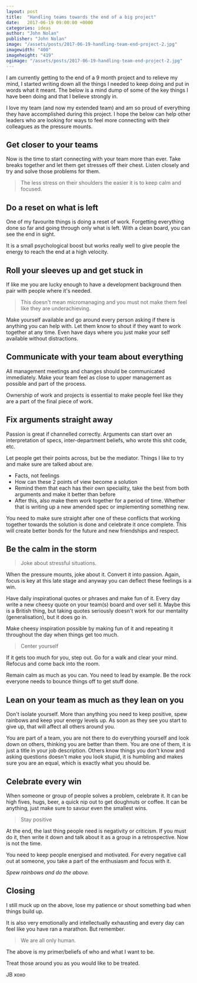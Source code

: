 ```yaml
---
layout: post
title:  "Handling teams towards the end of a big project"
date:   2017-06-19 09:00:00 +0000
categories: ideas
author: "John Nolan"
publisher: "John Nolan"
image: "/assets/posts/2017-06-19-handling-team-end-project-2.jpg"
imagewidth: "400"
imageheight: "419"
ogimage: "/assets/posts/2017-06-19-handling-team-end-project-2.jpg"
---
```


I am currently getting to the end of a 9 month project and to relieve
 my mind, I started writing down all the things I needed to keep doing
and put in words what it meant. The below is a mind dump of some of the
key things I have been doing and that I believe strongly in.

I love my team (and now my extended team) and am so proud of everything they
have accomplished during this project. I hope the below can help other
leaders who are looking for ways to feel more connecting with their
colleagues as the pressure mounts.

## Get closer to your teams
Now is the time to start connecting with your team more than ever. Take breaks together and let them get stresses off
their chest. Listen closely and try and solve those problems for them.

> The less stress on their shoulders the easier it is to keep calm and focused.

## Do a reset on what is left
One of my favourite things is doing a reset of work. Forgetting everything done so far and going through only what is
left. With a clean board, you can see the end in sight.

It is a small psychological boost but works really well to give people the energy to reach the end at a high velocity.

## Roll your sleeves up and get stuck in
If like me you are lucky enough to have a development background then pair with people where it's needed.

> This doesn't mean micromanaging and you must not make them feel like they are underachieving.

Make yourself available and go around every person asking if there is anything you can help with.
Let them know to shout if they want to work together at any time. Even have days where you
just make your self available without distractions.

## Communicate with your team about everything
All management meetings and changes should be communicated immediately. Make your team feel as close to upper
management as possible and part of the process.

Ownership of work and projects is essential to make people feel like they are a part of the final piece of work.

## Fix arguments straight away
Passion is great if channelled correctly. Arguments can start over an interpretation of specs, inter-department
 beliefs, who wrote this shit code, etc.

Let people get their points across, but be the mediator. Things I like to try and make sure are talked about are.

* Facts, not feelings
* How can these 2 points of view become a solution
* Remind them that each has their own speciality, take the best from both arguments and make it better than before
* After this, also make them work together for a period of time. Whether that is writing up a new amended spec or implementing
something new.

You need to make sure straight after one of these conflicts that working together towards the solution is done and
celebrate it once complete. This will create better bonds for the future and new friendships and respect.

## Be the calm in the storm

> Joke about stressful situations.

When the pressure mounts, joke about it. Convert it into passion. Again, focus is key at this late stage and anyway
you can deflect these feelings is a win.

Have daily inspirational quotes or phrases and make fun of it. Every day write a new cheesy quote on your team(s) board and over
sell it. Maybe this is a British thing, but taking quotes seriously doesn't work for our mentality (generalisation), but it does go in.

Make cheesy inspiration possible by making fun of it and repeating it throughout the day when things get too much.

> Center yourself

If it gets too much for you, step out. Go for a walk and clear your mind. Refocus and come back into the room.

Remain calm as much as you can. You need to lead by example. Be the rock everyone needs to bounce things off to get
stuff done.

## Lean on your team as much as they lean on you
Don't isolate yourself. More than anything you need to keep positive,
spew rainbows and keep your energy levels up.
As soon as they see you start to give up, that will affect all others around you.

You are part of a team, you are not there to do everything yourself and look down on others,
 thinking you are better than them. You are one of them, it is just a title in your
  job description. Others know things you don't know and asking questions doesn't make
  you look stupid, it is humbling and makes sure you are an equal, which is exactly
  what you should be.

## Celebrate every win
When someone or group of people solves a problem, celebrate it. It can be high fives, hugs,
beer, a quick nip out to get doughnuts or coffee. It can be anything, just make sure to savour even the smallest wins.

> Stay positive

At the end, the last thing people need is negativity or criticism. If you must do it, then write it down and talk about
it as a group in a retrospective. Now is not the time.

You need to keep people energised and motivated. For every negative call out at someone, you take a part of the
 enthusiasm and focus with it.

*Spew rainbows and do the above.*

## Closing

I still muck up on the above, lose my patience or shout something bad when things build up.

It is also very emotionally and intellectually exhausting and every day can
 feel like you have ran a marathon. But remember.

> We are all only human.

The above is my primer/beliefs of who and what I want to be.

Treat those around you as you would like to be treated.

JB xoxo
